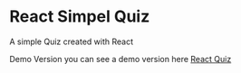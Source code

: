 # React Simpel Quiz

A simple Quiz created with React

Demo Version you can see a demo version here <a href="http://stefanciobanu.com/reactjs-quiz/">React Quiz</a>
